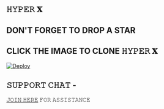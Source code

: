 ## 𝙷𝚈𝙿𝙴𝚁 𝐗

## DON'T FORGET TO DROP A STAR

## CLICK THE IMAGE TO CLONE 𝙷𝚈𝙿𝙴𝚁 𝐗

[![Deploy](https://telegra.ph/file/4f85a1383a0fe3cd9c73f.jpg)](https://heroku.com/deploy?template=https://github.com/HYPER-OP/HYPER-X)

## 𝚂𝚄𝙿𝙿𝙾𝚁𝚃 𝙲𝙷𝙰𝚃 - 
[𝙹𝙾𝙸𝙽 𝙷𝙴𝚁𝙴](https://t.me/HYPER_X_SUPPORT) 𝙵𝙾𝚁 𝙰𝚂𝚂𝙸𝚂𝚃𝙰𝙽𝙲𝙴
